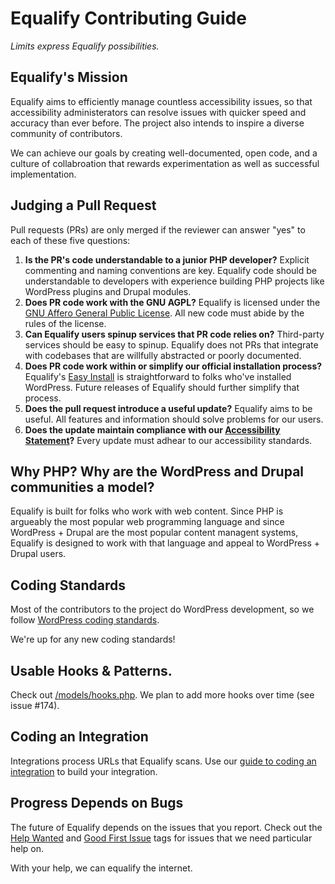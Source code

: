 # Equalify Contributing Guide

_Limits express Equalify possibilities._

## Equalify's Mission

Equalify aims to efficiently manage countless accessibility issues, so that accessibility administerators can resolve issues with quicker speed and accuracy than ever before. The project also intends to inspire a diverse community of contributors. 

We can achieve our goals by creating well-documented, open code, and a culture of collabroation that rewards experimentation as well as successful implementation.

## Judging a Pull Request

Pull requests (PRs) are only merged if the reviewer can answer "yes" to each of these five questions:

1. **Is the PR's code understandable to a junior PHP developer?** Explicit commenting and naming conventions are key. Equalify code should be understandable to developers with experience building PHP projects like WordPress plugins and Drupal modules.
2. **Does PR code work with the GNU AGPL?** Equalify is licensed under the [GNU Affero General Public License](/LICENSE). All new code must abide by the rules of the license.
3. **Can Equalify users spinup services that PR code relies on?** Third-party services should be easy to spinup. Equalify does not PRs that integrate with codebases that are willfully abstracted or poorly documented.
4. **Does PR code work within or simplify our official installation process?** Equalify's [Easy Install](/README.md#easy-install) is straightforward to folks who've installed WordPress. Future releases of Equalify should further simplify that process. 
5. **Does the pull request introduce a useful update?** Equalify aims to be useful. All features and information should solve problems for our users.
6. **Does the update maintain compliance with our [Accessibility Statement](/ACCESSIBILITY.md)?** Every update must adhear to our accessibility standards.

## Why PHP? Why are the WordPress and Drupal communities a model?
Equalify is built for folks who work with web content. Since PHP is argueably the most popular web programming language and since WordPress + Drupal are the most popular content managent systems, Equalify is designed to work with that language and appeal to WordPress + Drupal users.

## Coding Standards

Most of the contributors to the project do WordPress development, so we follow [WordPress coding standards](https://github.com/WordPress/WordPress-Coding-Standards).

We're up for any new coding standards!

## Usable Hooks & Patterns.

Check out [/models/hooks.php](/models/hooks.php). We plan to add more hooks over time (see issue #174).

## Coding an Integration

Integrations process URLs that Equalify scans. Use our [guide to coding an integration](/wiki/Coding-an-Integration) to build your integration.

## Progress Depends on Bugs

The future of Equalify depends on the issues that you report. Check out the [Help Wanted](/issues?q=is%3Aissue+is%3Aopen+label%3A%22help+wanted%22) and [Good First Issue](/issues?q=is%3Aissue+is%3Aopen+label%3A%22good+first+issue%22) tags for issues that we need particular help on.

With your help, we can equalify the internet.
